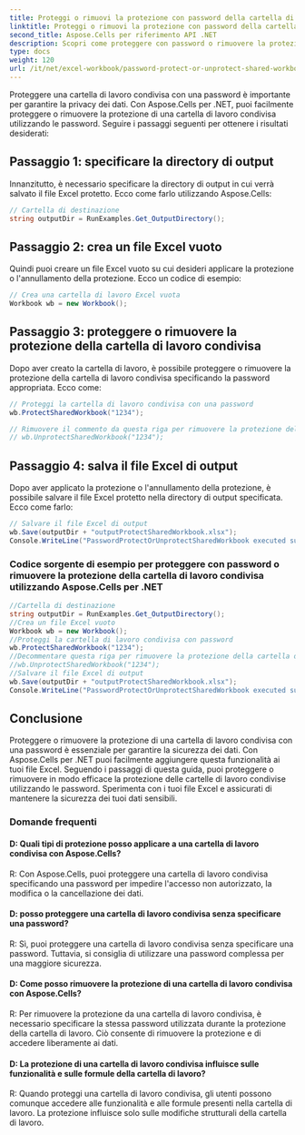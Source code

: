 ```yaml
---
title: Proteggi o rimuovi la protezione con password della cartella di lavoro condivisa
linktitle: Proteggi o rimuovi la protezione con password della cartella di lavoro condivisa
second_title: Aspose.Cells per riferimento API .NET
description: Scopri come proteggere con password o rimuovere la protezione di una cartella di lavoro condivisa utilizzando Aspose.Cells per .NET.
type: docs
weight: 120
url: /it/net/excel-workbook/password-protect-or-unprotect-shared-workbook/
---
```

Proteggere una cartella di lavoro condivisa con una password è importante per garantire la privacy dei dati. Con Aspose.Cells per .NET, puoi facilmente proteggere o rimuovere la protezione di una cartella di lavoro condivisa utilizzando le password. Seguire i passaggi seguenti per ottenere i risultati desiderati:

## Passaggio 1: specificare la directory di output

Innanzitutto, è necessario specificare la directory di output in cui verrà salvato il file Excel protetto. Ecco come farlo utilizzando Aspose.Cells:

```csharp
// Cartella di destinazione
string outputDir = RunExamples.Get_OutputDirectory();
```

## Passaggio 2: crea un file Excel vuoto

Quindi puoi creare un file Excel vuoto su cui desideri applicare la protezione o l'annullamento della protezione. Ecco un codice di esempio:

```csharp
// Crea una cartella di lavoro Excel vuota
Workbook wb = new Workbook();
```

## Passaggio 3: proteggere o rimuovere la protezione della cartella di lavoro condivisa

Dopo aver creato la cartella di lavoro, è possibile proteggere o rimuovere la protezione della cartella di lavoro condivisa specificando la password appropriata. Ecco come:

```csharp
// Proteggi la cartella di lavoro condivisa con una password
wb.ProtectSharedWorkbook("1234");

// Rimuovere il commento da questa riga per rimuovere la protezione della cartella di lavoro condivisa
// wb.UnprotectSharedWorkbook("1234");
```

## Passaggio 4: salva il file Excel di output

Dopo aver applicato la protezione o l'annullamento della protezione, è possibile salvare il file Excel protetto nella directory di output specificata. Ecco come farlo:

```csharp
// Salvare il file Excel di output
wb.Save(outputDir + "outputProtectSharedWorkbook.xlsx");
Console.WriteLine("PasswordProtectOrUnprotectSharedWorkbook executed successfully.\r\n");
```

### Codice sorgente di esempio per proteggere con password o rimuovere la protezione della cartella di lavoro condivisa utilizzando Aspose.Cells per .NET 
```csharp
//Cartella di destinazione
string outputDir = RunExamples.Get_OutputDirectory();
//Crea un file Excel vuoto
Workbook wb = new Workbook();
//Proteggi la cartella di lavoro condivisa con password
wb.ProtectSharedWorkbook("1234");
//Decommentare questa riga per rimuovere la protezione della cartella di lavoro condivisa
//wb.UnprotectSharedWorkbook("1234");
//Salvare il file Excel di output
wb.Save(outputDir + "outputProtectSharedWorkbook.xlsx");
Console.WriteLine("PasswordProtectOrUnprotectSharedWorkbook executed successfully.\r\n");
```

## Conclusione

Proteggere o rimuovere la protezione di una cartella di lavoro condivisa con una password è essenziale per garantire la sicurezza dei dati. Con Aspose.Cells per .NET puoi facilmente aggiungere questa funzionalità ai tuoi file Excel. Seguendo i passaggi di questa guida, puoi proteggere o rimuovere in modo efficace la protezione delle cartelle di lavoro condivise utilizzando le password. Sperimenta con i tuoi file Excel e assicurati di mantenere la sicurezza dei tuoi dati sensibili.

### Domande frequenti

#### D: Quali tipi di protezione posso applicare a una cartella di lavoro condivisa con Aspose.Cells?
    
R: Con Aspose.Cells, puoi proteggere una cartella di lavoro condivisa specificando una password per impedire l'accesso non autorizzato, la modifica o la cancellazione dei dati.

#### D: posso proteggere una cartella di lavoro condivisa senza specificare una password?
    
R: Sì, puoi proteggere una cartella di lavoro condivisa senza specificare una password. Tuttavia, si consiglia di utilizzare una password complessa per una maggiore sicurezza.

#### D: Come posso rimuovere la protezione di una cartella di lavoro condivisa con Aspose.Cells?
    
R: Per rimuovere la protezione da una cartella di lavoro condivisa, è necessario specificare la stessa password utilizzata durante la protezione della cartella di lavoro. Ciò consente di rimuovere la protezione e di accedere liberamente ai dati.

#### D: La protezione di una cartella di lavoro condivisa influisce sulle funzionalità e sulle formule della cartella di lavoro?
    
R: Quando proteggi una cartella di lavoro condivisa, gli utenti possono comunque accedere alle funzionalità e alle formule presenti nella cartella di lavoro. La protezione influisce solo sulle modifiche strutturali della cartella di lavoro.